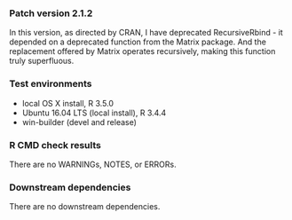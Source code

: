 ### Patch version 2.1.2
In this version, as directed by CRAN, I have deprecated RecursiveRbind - it depended on a deprecated function from the Matrix package. And the replacement offered by Matrix operates recursively, making this function truly superfluous.

### Test environments
* local OS X install, R 3.5.0
* Ubuntu 16.04 LTS (local install), R 3.4.4
* win-builder (devel and release)

### R CMD check results
There are no WARNINGs, NOTES, or ERRORs.

### Downstream dependencies
There are no downstream dependencies. 

